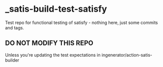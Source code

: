 # _satis-build-test-satisfy
Test repo for functional testing of satisfy - nothing here, just some commits and tags.

## DO NOT MODIFY THIS REPO

Unless you're updating the test expectations in ingenerator/action-satis-builder
